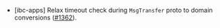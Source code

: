 - [ibc-apps] Relax timeout check during `MsgTransfer` proto to domain
  conversions ([#1362](https://github.com/cosmos/ibc-rs/issues/1362)).
